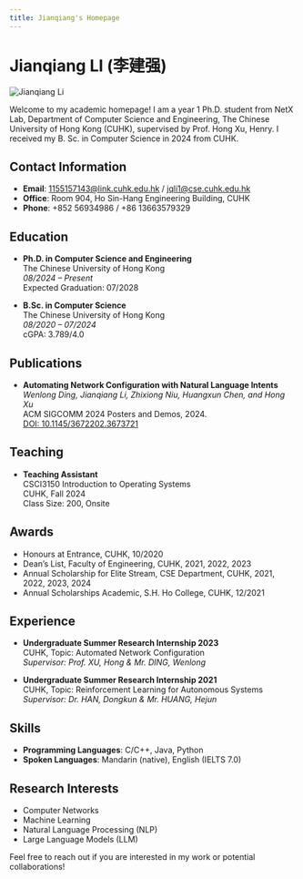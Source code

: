 ```yaml
---
title: Jianqiang's Homepage
---
```


# Jianqiang LI (李建强)

![Jianqiang Li](myphoto.jpg)

Welcome to my academic homepage! I am a year 1 Ph.D. student from NetX Lab, Department of Computer Science and Engineering, The Chinese University of Hong Kong (CUHK), supervised by Prof. Hong Xu, Henry. I received my B. Sc. in Computer Science in 2024 from CUHK.

## Contact Information

- **Email**: [1155157143@link.cuhk.edu.hk](mailto:1155157143@link.cuhk.edu.hk) / [jqli1@cse.cuhk.edu.hk](mailto:jqli1@cse.cuhk.edu.hk)
- **Office**: Room 904, Ho Sin-Hang Engineering Building, CUHK
- **Phone**: +852 56934986 / +86 13663579329

## Education

- **Ph.D. in Computer Science and Engineering**  
  The Chinese University of Hong Kong  
  *08/2024 – Present*  
  Expected Graduation: 07/2028

- **B.Sc. in Computer Science**  
  The Chinese University of Hong Kong  
  *08/2020 – 07/2024*  
  cGPA: 3.789/4.0

## Publications

- **Automating Network Configuration with Natural Language Intents**  
  *Wenlong Ding, Jianqiang Li, Zhixiong Niu, Huangxun Chen, and Hong Xu*  
  ACM SIGCOMM 2024 Posters and Demos, 2024.  
  [DOI: 10.1145/3672202.3673721](https://doi.org/10.1145/3672202.3673721)

## Teaching

- **Teaching Assistant**  
  CSCI3150 Introduction to Operating Systems  
  CUHK, Fall 2024  
  Class Size: 200, Onsite

## Awards

- Honours at Entrance, CUHK, 10/2020
- Dean’s List, Faculty of Engineering, CUHK, 2021, 2022, 2023
- Annual Scholarship for Elite Stream, CSE Department, CUHK, 2021, 2022, 2023, 2024
- Annual Scholarships Academic, S.H. Ho College, CUHK, 12/2021

## Experience

- **Undergraduate Summer Research Internship 2023**  
  CUHK, Topic: Automated Network Configuration  
  *Supervisor: Prof. XU, Hong & Mr. DING, Wenlong*

- **Undergraduate Summer Research Internship 2021**  
  CUHK, Topic: Reinforcement Learning for Autonomous Systems  
  *Supervisor: Dr. HAN, Dongkun & Mr. HUANG, Hejun*

## Skills

- **Programming Languages**: C/C++, Java, Python
- **Spoken Languages**: Mandarin (native), English (IELTS 7.0)

## Research Interests

- Computer Networks
- Machine Learning
- Natural Language Processing (NLP)
- Large Language Models (LLM)

Feel free to reach out if you are interested in my work or potential collaborations!
